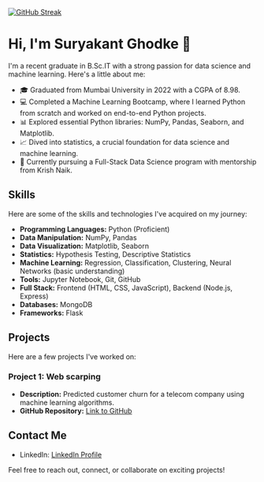 [![GitHub Streak](https://streak-stats.demolab.com?user=rayliegh7&theme=highcontrast&hide_border=true)](https://git.io/streak-stats)

# Hi, I'm Suryakant Ghodke 👋

I'm a recent graduate in B.Sc.IT with a strong passion for data science and machine learning. Here's a little about me:

- 🎓 Graduated from Mumbai University in 2022 with a CGPA of 8.98.
- 💻 Completed a Machine Learning Bootcamp, where I learned Python from scratch and worked on end-to-end Python projects.
- 📊 Explored essential Python libraries: NumPy, Pandas, Seaborn, and Matplotlib.
- 📈 Dived into statistics, a crucial foundation for data science and machine learning.
- 🤖 Currently pursuing a Full-Stack Data Science program with mentorship from Krish Naik.

## Skills

Here are some of the skills and technologies I've acquired on my journey:

- **Programming Languages:** Python (Proficient)
- **Data Manipulation:** NumPy, Pandas
- **Data Visualization:** Matplotlib, Seaborn
- **Statistics:** Hypothesis Testing, Descriptive Statistics
- **Machine Learning:** Regression, Classification, Clustering, Neural Networks (basic understanding)
- **Tools:** Jupyter Notebook, Git, GitHub
- **Full Stack:** Frontend (HTML, CSS, JavaScript), Backend (Node.js, Express)
- **Databases:** MongoDB
- **Frameworks:** Flask

## Projects

Here are a few projects I've worked on:

### Project 1: Web scarping

- **Description:** Predicted customer churn for a telecom company using machine learning algorithms.
- **GitHub Repository:** [Link to GitHub](https://github.com/rayliegh7/web-scraping-)





## Contact Me

- LinkedIn: [LinkedIn Profile](https://www.linkedin.com/in/suryakantghodake)

Feel free to reach out, connect, or collaborate on exciting projects!
